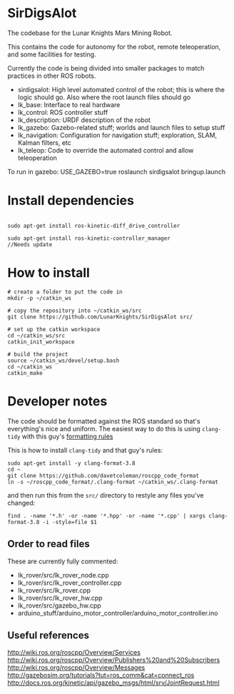 # SirDigsAlot
The codebase for the Lunar Knights Mars Mining Robot.

This contains the code for autonomy for the robot, remote teleoperation, and some facilities for testing.

Currently the code is being divided into smaller packages to match practices in other ROS robots.
- sirdigsalot: High level automated control of the robot; this is where the logic should go. Also where the root launch files should go
- lk\_base: Interface to real hardware
- lk\_control: ROS controller stuff
- lk\_description: URDF description of the robot
- lk\_gazebo: Gazebo-related stuff; worlds and launch files to setup stuff
- lk\_navigation: Configuration for navigation stuff; exploration, SLAM, Kalman filters, etc
- lk\_teleop: Code to override the automated control and allow teleoperation

To run in gazebo:
USE\_GAZEBO=true roslaunch sirdigsalot bringup.launch
  
# Install dependencies
```

sudo apt-get install ros-kinetic-diff_drive_controller

sudo apt-get install ros-kinetic-controller_manager
//Needs update
```
# How to install

```
# create a folder to put the code in
mkdir -p ~/catkin_ws

# copy the repository into ~/catkin_ws/src
git clone https://github.com/LunarKnights/SirDigsAlot src/

# set up the catkin workspace
cd ~/catkin_ws/src
catkin_init_workspace

# build the project
source ~/catkin_ws/devel/setup.bash
cd ~/catkin_ws
catkin_make
```

# Developer notes
The code should be formatted against the ROS standard so that's everything's nice and uniform.
The easiest way to do this is using `clang-tidy` with this guy's [formatting rules](https://github.com/davetcoleman/roscpp_code_format)

This is how to install `clang-tidy` and that guy's rules:
```
sudo apt-get install -y clang-format-3.8
cd ~
git clone https://github.com/davetcoleman/roscpp_code_format
ln -s ~/roscpp_code_format/.clang-format ~/catkin_ws/.clang-format
```

and then run this from the `src/` directory to restyle any files you've changed:
```
find . -name '*.h' -or -name '*.hpp' -or -name '*.cpp' | xargs clang-format-3.8 -i -style=file $1
```


## Order to read files
These are currently fully commented:
- lk\_rover/src/lk\_rover\_node.cpp
- lk\_rover/src/lk\_rover\_controller.cpp
- lk\_rover/src/lk\_rover.cpp
- lk\_rover/src/lk\_rover\_hw.cpp
- lk\_rover/src/gazebo\_hw.cpp
- arduino\_stuff/arduino\_motor\_controller/arduino\_motor\_controller.ino

## Useful references
http://wiki.ros.org/roscpp/Overview/Services
http://wiki.ros.org/roscpp/Overview/Publishers%20and%20Subscribers
http://wiki.ros.org/roscpp/Overview/Messages
http://gazebosim.org/tutorials?tut=ros_comm&cat=connect_ros
http://docs.ros.org/kinetic/api/gazebo_msgs/html/srv/JointRequest.html

